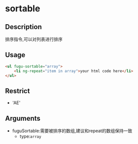 # sortable
## Description

排序指令,可以对列表进行排序

## Usage

``` html
<ul fugu-sortable="array">
    <li ng-repeat="item in array">your html code here</li>
</ul>
```
## Restrict
- 'AE'

## Arguments

- fuguSortable:需要被排序的数组,建议和repeat的数组保持一致
    - type:`array`
